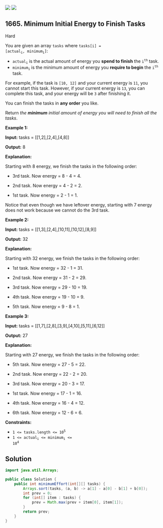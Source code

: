 [![](https://img.shields.io/github/stars/javadev/LeetCode-in-Java?label=Stars&style=flat-square)](https://github.com/javadev/LeetCode-in-Java)
[![](https://img.shields.io/github/forks/javadev/LeetCode-in-Java?label=Fork%20me%20on%20GitHub%20&style=flat-square)](https://github.com/javadev/LeetCode-in-Java/fork)

## 1665\. Minimum Initial Energy to Finish Tasks

Hard

You are given an array `tasks` where <code>tasks[i] = [actual<sub>i</sub>, minimum<sub>i</sub>]</code>:

*   <code>actual<sub>i</sub></code> is the actual amount of energy you **spend to finish** the <code>i<sup>th</sup></code> task.
*   <code>minimum<sub>i</sub></code> is the minimum amount of energy you **require to begin** the <code>i<sup>th</sup></code> task.

For example, if the task is `[10, 12]` and your current energy is `11`, you cannot start this task. However, if your current energy is `13`, you can complete this task, and your energy will be `3` after finishing it.

You can finish the tasks in **any order** you like.

Return _the **minimum** initial amount of energy you will need_ _to finish all the tasks_.

**Example 1:**

**Input:** tasks = \[\[1,2],[2,4],[4,8]]

**Output:** 8

**Explanation:**

Starting with 8 energy, we finish the tasks in the following order:

   - 3rd task. Now energy = 8 - 4 = 4.

   - 2nd task. Now energy = 4 - 2 = 2.

   - 1st task. Now energy = 2 - 1 = 1.
   
Notice that even though we have leftover energy, starting with 7 energy does not work because we cannot do the 3rd task.

**Example 2:**

**Input:** tasks = \[\[1,3],[2,4],[10,11],[10,12],[8,9]]

**Output:** 32

**Explanation:**

Starting with 32 energy, we finish the tasks in the following order:

   - 1st task. Now energy = 32 - 1 = 31.

   - 2nd task. Now energy = 31 - 2 = 29.

   - 3rd task. Now energy = 29 - 10 = 19.
   
   - 4th task. Now energy = 19 - 10 = 9.
   
   - 5th task. Now energy = 9 - 8 = 1.

**Example 3:**

**Input:** tasks = \[\[1,7],[2,8],[3,9],[4,10],[5,11],[6,12]]

**Output:** 27

**Explanation:**

Starting with 27 energy, we finish the tasks in the following order:

   - 5th task. Now energy = 27 - 5 = 22.
   
   - 2nd task. Now energy = 22 - 2 = 20.
   
   - 3rd task. Now energy = 20 - 3 = 17.
   
   - 1st task. Now energy = 17 - 1 = 16.
   
   - 4th task. Now energy = 16 - 4 = 12.
   
   - 6th task. Now energy = 12 - 6 = 6. 

**Constraints:**

*   <code>1 <= tasks.length <= 10<sup>5</sup></code>
*   <code>1 <= actual<sub>i</sub> <= minimum<sub>i</sub> <= 10<sup>4</sup></code>

## Solution

```java
import java.util.Arrays;

public class Solution {
    public int minimumEffort(int[][] tasks) {
        Arrays.sort(tasks, (a, b) -> a[1] - a[0] - b[1] + b[0]);
        int prev = 0;
        for (int[] item : tasks) {
            prev = Math.max(prev + item[0], item[1]);
        }
        return prev;
    }
}
```
